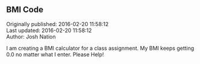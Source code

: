 ## BMI Code   
Originally published: 2016-02-20 11:58:12  
Last updated: 2016-02-20 11:58:12  
Author: Josh Nation  
  
I am creating a BMI calculator for a class assignment. My BMI keeps getting 0.0 no matter what I enter. Please Help!